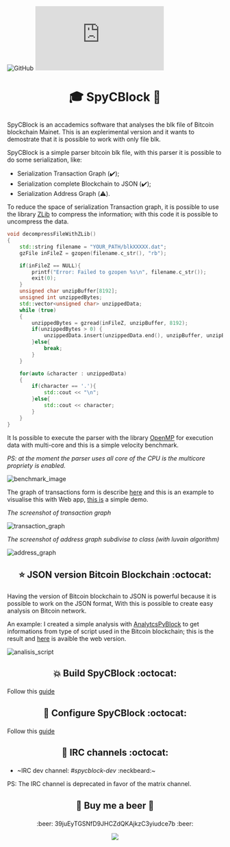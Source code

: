 ![GitHub](https://img.shields.io/github/license/vincenzopalazzo/SpyCblock?color=%23ffab00&style=flat-square)
![Matrix](https://img.shields.io/matrix/spycblock:matrix.org?label=%23spycblock%3Amatrix.org&style=flat-square)

# <p align=center> :mortar_board: SpyCBlock :microscope: </p>

SpyCBlock is an accademics software that analyses the blk file of Bitcoin blockchain Mainet.
This is an explerimental version and it wants  to demostrate that it is possible to work with only file blk.

SpyCBlock is a simple parser bitcoin blk file, with this parser it is possible to do some serialization, like:

- Serialization Transaction Graph (:heavy_check_mark:);
- Serialization complete Blockchain to JSON (:heavy_check_mark:);
- Serialization Address Graph (:warning:).


To reduce the space of serialization Transaction graph, it is possible to use the library [ZLib](https://github.com/madler/zlib) to compress the information; with this code it is possible to uncompress the data.

```c++
void decompressFileWithZLib()
{
    std::string filename = "YOUR_PATH/blkXXXXX.dat";
    gzFile inFileZ = gzopen(filename.c_str(), "rb");

    if(inFileZ == NULL){
        printf("Error: Failed to gzopen %s\n", filename.c_str());
        exit(0);
    }
    unsigned char unzipBuffer[8192];
    unsigned int unzippedBytes;
    std::vector<unsigned char> unzippedData;
    while (true)
    {
        unzippedBytes = gzread(inFileZ, unzipBuffer, 8192);
        if(unzippedBytes > 0) {
            unzippedData.insert(unzippedData.end(), unzipBuffer, unzipBuffer + unzippedBytes);
        }else{
            break;
        }
    }

    for(auto &character : unzippedData)
    {
        if(character == '.'){
            std::cout << "\n";
        }else{
            std::cout << character;
        }
    }
}
```

It Is possible to execute the parser with the library [OpenMP](https://www.openmp.org/) for execution data with multi-core and this is a simple velocity benchmark.

_PS: at the moment the parser uses all core of the CPU is the multicore propriety is enabled._

![benchmark_image](docs/imgs/benchmark.png)


The graph of transactions form is describe [here](#todo) and this is an example to visualise this with Web app, [this is](https://github.com/vincenzopalazzo/SpyJSBlock.react) a simple demo.

_The screenshot of transaction graph_

![transaction_graph](docs/imgs/graph_tx.png)

_The screenshot of address graph subdivise to class (with luvain algorithm)_

![address_graph](docs/imgs/address_graph.png)

## <p align=center> :star: JSON version Bitcoin Blockchain :octocat: </p>

Having the version of Bitcoin blockchain to JSON is powerful because it is possible to work on the JSON format, With this is possible to create easy analysis on Bitcoin network.

An example: I created a simple analysis with [AnalytcsPyBlock](https://github.com/vincenzopalazzo/AnalyticsPyBlock) to get informations from type of script used in the Bitcoin blockchain; this is the result and [here](https://vincenzopalazzo.github.io/AnalyticsPyBlock/) is avaible the web version.

![analisis_script](docs/imgs/result-global.png)

## <p align=center> :collision: Build SpyCBlock :octocat: </p>

Follow this [guide](docs/install.md)

## <p align=center> :running: Configure SpyCBlock :octocat: </p>

Follow this [guide](#TODO)

## <p align=center> :speech_balloon: IRC channels :octocat: </p>

 - ~IRC dev channel: _#spycblock-dev_ :neckbeard:~

PS: The IRC channel is deprecated in favor of the matrix channel.

## <p align=center> :beer: Buy me a beer :beer: </p>

<p align=center> :beer: 39juEyTGSNfD9JHCZdQKAjkzC3yiudce7b :beer: </p>

<p align=center>
  <img src="https://vincenzopalazzo.github.io/material-ui-swing-donations/page/vincenzopalazzo/images/id_bitcoin.png"/>
</p>
